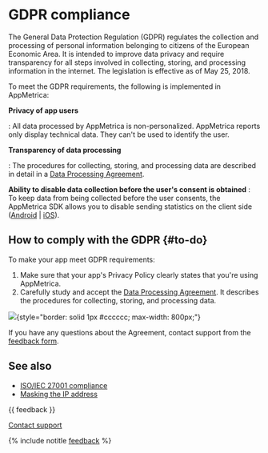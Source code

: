 # GDPR compliance

The General Data Protection Regulation (GDPR) regulates the collection and processing of personal information belonging to citizens of the European Economic Area. It is intended to improve data privacy and require transparency for all steps involved in collecting, storing, and processing information in the internet. The legislation is effective as of May 25, 2018.

To meet the GDPR requirements, the following is implemented in AppMetrica:

**Privacy of app users**

:   All data processed by AppMetrica is non-personalized. AppMetrica reports only display technical data. They can't be used to identify the user.

**Transparency of data processing**

:   The procedures for collecting, storing, and processing data are described in detail in a [Data Processing Agreement](https://yandex.ru/legal/metrica_agreement/).

**Ability to disable data collection before the user's consent is obtained**
:   To keep data from being collected before the user consents, the AppMetrica SDK allows you to disable sending statistics on the client side ([Android](../sdk/android/analytics/android-operations.md) | [iOS](../sdk/ios/analytics/ios-operations.md)).

## How to comply with the GDPR {#to-do}

To make your app meet GDPR requirements:

1. Make sure that your app's Privacy Policy clearly states that you're using AppMetrica.
1. Carefully study and accept the [Data Processing Agreement](https://yandex.ru/legal/metrica_agreement/). It describes the procedures for collecting, storing, and processing data.

  ![](https://yastatic.net/s3/doc-binary/src/dev/appmetrica/{{locale}}/images/common/gdpr-agreement.png){style="border: solid 1px #cccccc; max-width: 800px;"}

  If you have any questions about the Agreement, contact support from the [feedback form](../troubleshooting/feedback-new.md).

## See also

- [ISO/IEC 27001 compliance](iso-27001.md)
- [Masking the IP address](ip-masking.md)

{{ feedback }}

<a href="../troubleshooting/feedback-new">
  <span class="button">Contact support</span>
</a>

{% include notitle [feedback](../_includes/feedback-button.md) %}
